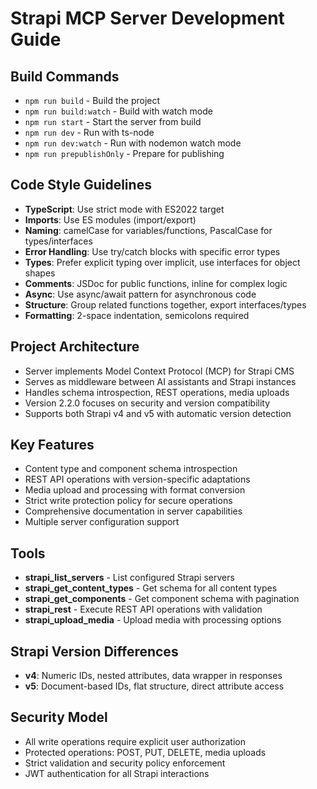 # Strapi MCP Server Development Guide

## Build Commands
- `npm run build` - Build the project
- `npm run build:watch` - Build with watch mode
- `npm run start` - Start the server from build
- `npm run dev` - Run with ts-node
- `npm run dev:watch` - Run with nodemon watch mode
- `npm run prepublishOnly` - Prepare for publishing

## Code Style Guidelines
- **TypeScript**: Use strict mode with ES2022 target
- **Imports**: Use ES modules (import/export)
- **Naming**: camelCase for variables/functions, PascalCase for types/interfaces
- **Error Handling**: Use try/catch blocks with specific error types
- **Types**: Prefer explicit typing over implicit, use interfaces for object shapes
- **Comments**: JSDoc for public functions, inline for complex logic
- **Async**: Use async/await pattern for asynchronous code
- **Structure**: Group related functions together, export interfaces/types
- **Formatting**: 2-space indentation, semicolons required

## Project Architecture
- Server implements Model Context Protocol (MCP) for Strapi CMS
- Serves as middleware between AI assistants and Strapi instances
- Handles schema introspection, REST operations, media uploads
- Version 2.2.0 focuses on security and version compatibility
- Supports both Strapi v4 and v5 with automatic version detection

## Key Features
- Content type and component schema introspection
- REST API operations with version-specific adaptations
- Media upload and processing with format conversion
- Strict write protection policy for secure operations
- Comprehensive documentation in server capabilities
- Multiple server configuration support

## Tools
- **strapi_list_servers** - List configured Strapi servers
- **strapi_get_content_types** - Get schema for all content types
- **strapi_get_components** - Get component schema with pagination
- **strapi_rest** - Execute REST API operations with validation
- **strapi_upload_media** - Upload media with processing options

## Strapi Version Differences
- **v4**: Numeric IDs, nested attributes, data wrapper in responses
- **v5**: Document-based IDs, flat structure, direct attribute access

## Security Model
- All write operations require explicit user authorization
- Protected operations: POST, PUT, DELETE, media uploads
- Strict validation and security policy enforcement
- JWT authentication for all Strapi interactions